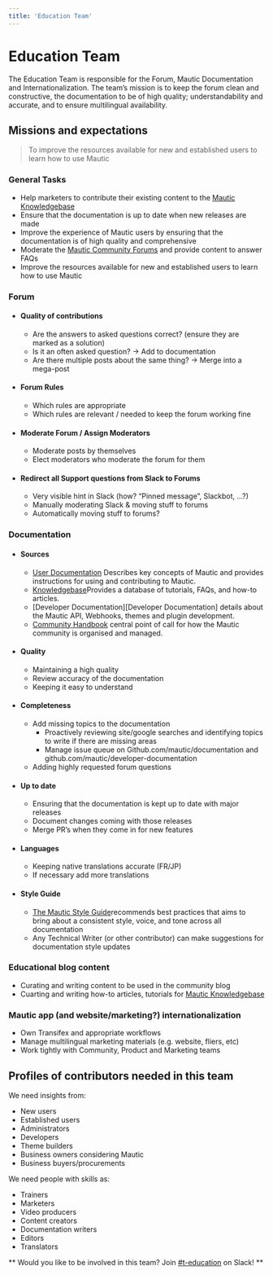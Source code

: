 ```yaml
---
title: 'Education Team'
---
```


# Education Team

The Education Team is responsible for the Forum, Mautic Documentation and Internationalization. The team’s mission is to keep the forum clean and constructive, the documentation to be of high quality; understandability and accurate, and to ensure multilingual availability.

## Missions and expectations

> To improve the resources available for new and established users to learn how to use Mautic

### General Tasks

  * Help marketers to contribute their existing content to the [Mautic Knowledgebase][Knowledgebase]
  * Ensure that the documentation is up to date when new releases are made
  * Improve the experience of Mautic users by ensuring that the documentation is of high quality and comprehensive
  * Moderate the [Mautic Community Forums][Mautic Community Forums] and provide content to answer FAQs
  * Improve the resources available for new and established users to learn how to use Mautic


### Forum

  * #### Quality of contributions

    * Are the answers to asked questions correct? (ensure they are marked as a solution)
    * Is it an often asked question? → Add to documentation
    * Are there multiple posts about the same thing? → Merge into a mega-post
  * #### Forum Rules

    * Which rules are appropriate
    * Which rules are relevant / needed to keep the forum working fine
  * #### Moderate Forum / Assign Moderators

    * Moderate posts by themselves
    * Elect moderators who moderate the forum for them
  * #### Redirect all Support questions from Slack to Forums

    * Very visible hint in Slack (how? “Pinned message”, Slackbot, …?)
    * Manually moderating Slack & moving stuff to forums
    * Automatically moving stuff to forums?
    


### Documentation
  
  * #### Sources
  
    * [User Documentation][User Documentation] Describes key concepts of Mautic and provides instructions for using and contributing to Mautic.
    * [Knowledgebase][Knowledgebase]Provides a database of tutorials, FAQs, and how-to articles.
    * [Developer Documentation][Developer Documentation] details about the Mautic API, Webhooks, themes and plugin development.
    * [Community Handbook][Community Handbook] central point of call for how the Mautic community is organised and managed.



  * #### Quality

    * Maintaining a high quality
    * Review accuracy of the documentation
    * Keeping it easy to understand
  * #### Completeness

    * Add missing topics to the documentation
      * Proactively reviewing site/google searches and identifying topics to write if there are missing areas
      * Manage issue queue on Github.com/mautic/documentation and github.com/mautic/developer-documentation
    * Adding highly requested forum questions
  * #### Up to date

    * Ensuring that the documentation is kept up to date with major releases
    * Document changes coming with those releases
    * Merge PR’s when they come in for new features
    
  * #### Languages

    * Keeping native translations accurate (FR/JP)
    * If necessary add more translations
    
   * #### Style Guide
   
     * [The Mautic Style Guide][The Mautic Style Guide]recommends best practices that aims to bring about a consistent style, voice, and tone across all documentation
     * Any Technical Writer (or other contributor) can make suggestions for documentation style updates
    
 ### Educational blog content

  * Curating and writing content to be used in the community blog
  * Cuarting and writing how-to articles, tutorials for [Mautic Knowledgebase][Knowledgebase]
  
 ### Mautic app (and website/marketing?) internationalization

  * Own Transifex and appropriate workflows
  * Manage multilingual marketing materials (e.g. website, fliers, etc)
  * Work tightly with Community, Product and Marketing teams

## Profiles of contributors needed in this team

We need insights from:

* New users
* Established users
* Administrators
* Developers
* Theme builders
* Business owners considering Mautic
* Business buyers/procurements

We need people with skills as:

* Trainers
* Marketers
* Video producers
* Content creators
* Documentation writers
* Editors
* Translators



** Would you like to be involved in this team? Join [#t-education][#t-education] on Slack! ** 



[User Documentation]: <https://docs.mautic.org/en>
[Knowledgebase]:<https://kb.mautic.org> 
[Developer Guide]:<https://developer.mautic.org/>
[Community Handbook]:<https://contribute.mautic.org/> 
[Mautic Community Forums]:<https://forum.mautic.org>
[The Mautic Style Guide]:<https://docs.mautic.org/en/contributing/style-guide>
[#t-education]:<https://mautic.slack.com/archives/CQGQ0D4KU>
